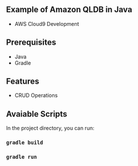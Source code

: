 ## Example of Amazon QLDB in Java 
- AWS Cloud9 Development

## Prerequisites

- Java
- Gradle

## Features
- CRUD Operations

## Avaiable Scripts

In the project directory, you can run:

### `gradle build`

### `gradle run`
